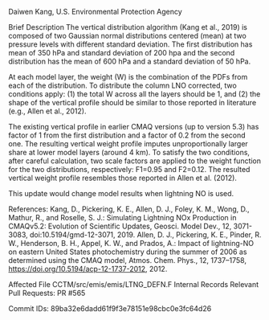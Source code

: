 Daiwen Kang, U.S. Environmental Protection Agency

Brief Description
The vertical distribution algorithm (Kang et al., 2019) is composed of two Gaussian normal distributions centered (mean)
at two pressure levels with different standard deviation. The first distribution has mean of 350 hPa and standard deviation
of 200 hpa and the second distribution has the mean of 600 hPa and a standard deviation of 50 hPa. 

At each model layer, the weight (W) is the combination of the PDFs from each of the distribution. To distribute the column
LNO corrected, two conditions apply: (1) the total W across all the layers should be 1, and (2) the shape of the vertical profile
should be similar to those reported in literature (e.g., Allen et al., 2012).
 
The existing vertical profile in earlier CMAQ versions (up to version 5.3) has factor of 1 from the first distribution and a factor
of 0.2 from the second one. The resulting vertical weight profile imputes unproportionally larger share at lower model layers (around 4 km). 
To satisfy the two conditions, after careful calculation, two scale factors are applied to the weight function for the two distributions,
respectively: F1=0.95 and F2=0.12. The resulted vertical weight profile resembles those reported in Allen et al. (2012). 

This update would change model results when lightning NO is used.

References:
Kang, D., Pickering, K. E., Allen, D. J., Foley, K. M., Wong, D., Mathur, R., and Roselle, S. J.: Simulating Lightning NOx Production
  in CMAQv5.2: Evolution of Scientific Updates, Geosci. Model Dev., 12, 3071-3083, doi:10.5194/gmd-12-3071, 2019.
Allen, D. J., Pickering, K. E., Pinder, R. W., Henderson, B. H., Appel, K. W., and Prados, A.: Impact of lightning-NO on eastern 
  United States photochemistry during the summer of 2006 as determined using the CMAQ model, Atmos. Chem. Phys., 12, 1737–1758, https://doi.org/10.5194/acp-12-1737-2012, 2012.


Affected File
CCTM/src/emis/emis/LTNG_DEFN.F
Internal Records
Relevant Pull Requests:
PR #565

Commit IDs:
89ba32e6dadd61f9f3e78151e98cbc0e3fc64d26

